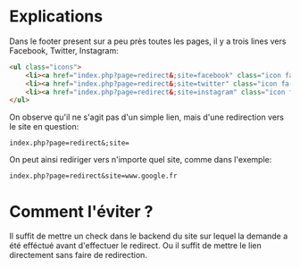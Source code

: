 # Explications
Dans le footer present sur a peu près toutes les pages, il y a trois lines vers Facebook, Twitter, Instagram:

```html
<ul class="icons">
	<li><a href="index.php?page=redirect&;site=facebook" class="icon fa-facebook"></a></li>
	<li><a href="index.php?page=redirect&;site=twitter" class="icon fa-twitter"></a></li>
	<li><a href="index.php?page=redirect&;site=instagram" class="icon fa-instagram"></a></li>
</ul>
```
On observe qu'il ne s'agit pas d'un simple lien, mais d'une redirection vers le site en question:
<pre><code>index.php?page=redirect&;site=</code></pre>

On peut ainsi rediriger vers n'importe quel site, comme dans l'exemple:
<pre><code>index.php?page=redirect&site=www.google.fr</code></pre>

# Comment l'éviter ?
Il suffit de mettre un check dans le backend du site sur lequel la demande a été efféctué avant d'effectuer le redirect.
Ou il suffit de mettre le lien directement sans faire de redirection.

